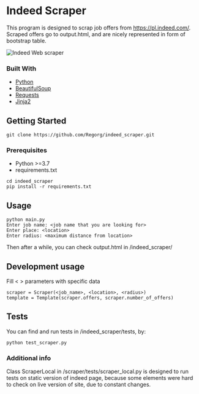 # Indeed Scraper
This program is designed to scrap job offers from https://pl.indeed.com/. Scraped offers go to output.html, and are nicely represented in form of bootstrap table.

![Indeed Web scraper](https://i.imgur.com/DVAChtO.png)

### Built With
* [Python](https://www.python.org/)
* [BeautifulSoup](https://www.crummy.com/software/BeautifulSoup/bs4/doc/)
* [Requests](https://requests.readthedocs.io/en/master/)
* [Jinja2](https://jinja.palletsprojects.com/en/2.11.x/)



## Getting Started

```
git clone https://github.com/Regorg/indeed_scraper.git
```

### Prerequisites
* Python >=3.7
* requirements.txt
```
cd indeed_scraper
pip install -r requirements.txt
```

<!-- USAGE EXAMPLES -->
## Usage

```
python main.py
Enter job name: <job name that you are looking for>
Enter place: <location>
Enter radius: <maximum distance from location>
```
Then after a while, you can check output.html in /indeed_scraper/

## Development usage

Fill < > parameters with specific data
```
scraper = Scraper(<job_name>, <location>, <radius>)
template = Template(scraper.offers, scraper.number_of_offers)
```

## Tests
You can find and run tests in /indeed_scraper/tests, by:
```
python test_scraper.py
```

### Additional info
Class ScraperLocal in /scraper/tests/scraper_local.py is designed to run tests on static version of indeed page, because some elements were hard to check on live version of site, due to constant changes. 
